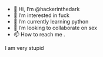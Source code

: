 - 👋 Hi, I’m @hackerinthedark
- 👀 I’m interested in fuck
- 🌱 I’m currently learning python
- 💞️ I’m looking to collaborate on sex
- 📫 How to reach me .

<!---
hackerinthedark/hackerinthedark is a ✨ special ✨ repository because its `README.md` (this file) appears on your GitHub profile.
You can click the Preview link to take a look at your changes.
--->
I am very stupid 
